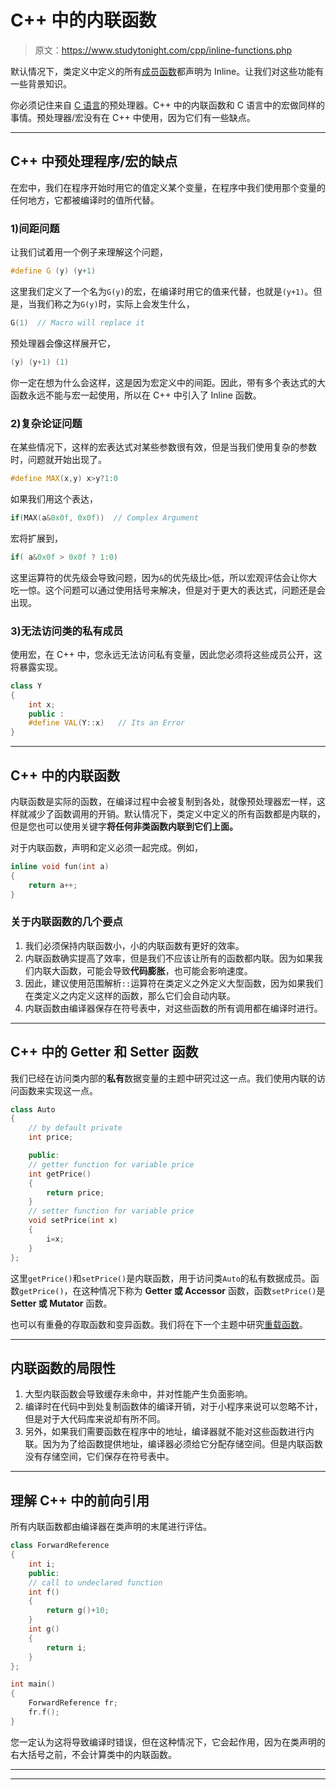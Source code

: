 # C++ 中的内联函数

> 原文：<https://www.studytonight.com/cpp/inline-functions.php>

默认情况下，类定义中定义的所有[成员函数](member-functions-cpp.php)都声明为 Inline。让我们对这些功能有一些背景知识。

你必须记住来自 [C 语言](/c/overview-of-c.php)的预处理器。C++ 中的内联函数和 C 语言中的宏做同样的事情。预处理器/宏没有在 C++ 中使用，因为它们有一些缺点。

* * *

## C++ 中预处理程序/宏的缺点

在宏中，我们在程序开始时用它的值定义某个变量，在程序中我们使用那个变量的任何地方，它都被编译时的值所代替。

### 1)间距问题

让我们试着用一个例子来理解这个问题，

```cpp
#define G (y) (y+1)
```

这里我们定义了一个名为`G(y)`的宏，在编译时用它的值来代替，也就是`(y+1)`。但是，当我们称之为`G(y)`时，实际上会发生什么，

```cpp
G(1)  // Macro will replace it
```

预处理器会像这样展开它，

```cpp
(y) (y+1) (1)
```

你一定在想为什么会这样，这是因为宏定义中的间距。因此，带有多个表达式的大函数永远不能与宏一起使用，所以在 C++ 中引入了 Inline 函数。

### 2)复杂论证问题

在某些情况下，这样的宏表达式对某些参数很有效，但是当我们使用复杂的参数时，问题就开始出现了。

```cpp
#define MAX(x,y) x>y?1:0
```

如果我们用这个表达，

```cpp
if(MAX(a&0x0f, 0x0f))  // Complex Argument 
```

宏将扩展到，

```cpp
if( a&0x0f > 0x0f ? 1:0)
```

这里运算符的优先级会导致问题，因为`&`的优先级比`>`低，所以宏观评估会让你大吃一惊。这个问题可以通过使用括号来解决，但是对于更大的表达式，问题还是会出现。

### 3)无法访问类的私有成员

使用宏，在 C++ 中，您永远无法访问私有变量，因此您必须将这些成员公开，这将暴露实现。

```cpp
class Y
{
    int x;
    public : 
    #define VAL(Y::x)   // Its an Error
} 
```

* * *

## C++ 中的内联函数

内联函数是实际的函数，在编译过程中会被复制到各处，就像预处理器宏一样，这样就减少了函数调用的开销。默认情况下，类定义中定义的所有函数都是内联的，但是您也可以使用关键字**将任何非类函数内联到它们上面。**

对于内联函数，声明和定义必须一起完成。例如，

```cpp
inline void fun(int a) 
{ 
    return a++; 
} 
```

### 关于内联函数的几个要点

1.  我们必须保持内联函数小，小的内联函数有更好的效率。
2.  内联函数确实提高了效率，但是我们不应该让所有的函数都内联。因为如果我们内联大函数，可能会导致**代码膨胀**，也可能会影响速度。
3.  因此，建议使用范围解析`::`运算符在类定义之外定义大型函数，因为如果我们在类定义之内定义这样的函数，那么它们会自动内联。
4.  内联函数由编译器保存在符号表中，对这些函数的所有调用都在编译时进行。

* * *

## C++ 中的 Getter 和 Setter 函数

我们已经在访问类内部的**私有**数据变量的主题中研究过这一点。我们使用内联的访问函数来实现这一点。

```cpp
class Auto
{
    // by default private
    int price;

    public:
    // getter function for variable price
    int getPrice()
    {
        return price;
    }
    // setter function for variable price
    void setPrice(int x)
    {
        i=x;
    }
};
```

这里`getPrice()`和`setPrice()`是内联函数，用于访问类`Auto`的私有数据成员。函数`getPrice()`，在这种情况下称为 **Getter 或 Accessor** 函数，函数`setPrice()`是 **Setter 或 Mutator** 函数。

也可以有重叠的存取函数和变异函数。我们将在下一个主题中研究[重载函数](function-overloading.php)。

* * *

## 内联函数的局限性

1.  大型内联函数会导致缓存未命中，并对性能产生负面影响。
2.  编译时在代码中到处复制函数体的编译开销，对于小程序来说可以忽略不计，但是对于大代码库来说却有所不同。
3.  另外，如果我们需要函数在程序中的地址，编译器就不能对这些函数进行内联。因为为了给函数提供地址，编译器必须给它分配存储空间。但是内联函数没有存储空间，它们保存在符号表中。

* * *

## 理解 C++ 中的前向引用

所有内联函数都由编译器在类声明的末尾进行评估。

```cpp
class ForwardReference
{
    int i;
    public:
    // call to undeclared function
    int f() 
    {
        return g()+10;
    }
    int g() 
    {
        return i;
    }
};

int main()
{
    ForwardReference fr;
    fr.f();
} 
```

您一定认为这将导致编译时错误，但在这种情况下，它会起作用，因为在类声明的右大括号之前，不会计算类中的内联函数。

* * *

* * *